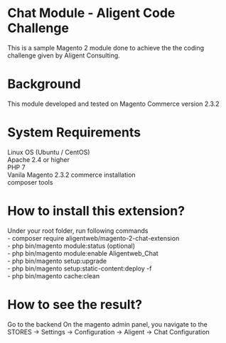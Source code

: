 # Chat Module - Aligent Code Challenge
This is a sample Magento 2 module done to achieve the the coding challenge given by Aligent Consulting.

# Background
This module developed and tested on Magento Commerce version 2.3.2 

# System Requirements
Linux OS (Ubuntu / CentOS)  
Apache 2.4 or higher  
PHP 7  
Vanila Magento 2.3.2 commerce installation  
composer tools  

# How to install this extension?
Under your root folder, run following commands  
    - composer require aligentweb/magento-2-chat-extension   
    - php bin/magento module:status (optional)  
    - php bin/magento module:enable Aligentweb_Chat  
    - php bin/magento setup:upgrade  
    - php bin/magento setup:static-content:deploy -f  
    - php bin/magento cache:clean  
    
# How to see the result?
Go to the backend
On the magento admin panel, you navigate to the 
STORES -> Settings -> Configuration -> Aligent -> Chat Configuration